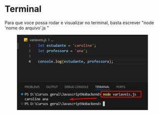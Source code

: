 # Terminal

Para que voce possa rodar e visualizar no terminal, basta escrever "node 'nome do arquivo'.js "

<div align="left">

<figure><img src=".gitbook/assets/image (1) (1).png" alt=""><figcaption></figcaption></figure>

</div>
